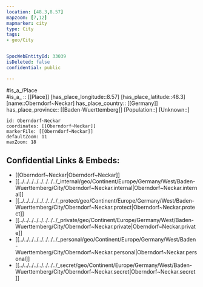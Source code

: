 ```yaml
---
location: [48.3,8.57] 
mapzoom: [7,12] 
mapmarker: city 
type: City
tags:
- geo/City


SpocWebEntityId: 33039
isDeleted: false
confidential: public

---
```

#is_a_/Place  
#is_a_ :: [[Place]] 
[has_place_longitude::8.57] 
[has_place_latitude::48.3] 
[name::Oberndorf~Neckar] 
has_place_country:: [[Germany]]  
has_place_province:: [[Baden-Wuerttemberg]] 
[Population::] 
[Unknown::] 


```leaflet
id: Oberndorf~Neckar
coordinates: [[Oberndorf~Neckar]] 
markerFile: [[Oberndorf~Neckar]] 
defaultZoom: 11 
maxZoom: 18
```


## Confidential Links & Embeds: 
- [[Oberndorf~Neckar|Oberndorf~Neckar]]  
- [[../../../../../../../../_internal/geo/Continent/Europe/Germany/West/Baden-Wuerttemberg/City/Oberndorf~Neckar.internal|Oberndorf~Neckar.internal]] 
- [[../../../../../../../../_protect/geo/Continent/Europe/Germany/West/Baden-Wuerttemberg/City/Oberndorf~Neckar.protect|Oberndorf~Neckar.protect]] 
- [[../../../../../../../../_private/geo/Continent/Europe/Germany/West/Baden-Wuerttemberg/City/Oberndorf~Neckar.private|Oberndorf~Neckar.private]] 
- [[../../../../../../../../_personal/geo/Continent/Europe/Germany/West/Baden-Wuerttemberg/City/Oberndorf~Neckar.personal|Oberndorf~Neckar.personal]] 
- [[../../../../../../../../_secret/geo/Continent/Europe/Germany/West/Baden-Wuerttemberg/City/Oberndorf~Neckar.secret|Oberndorf~Neckar.secret]] 
